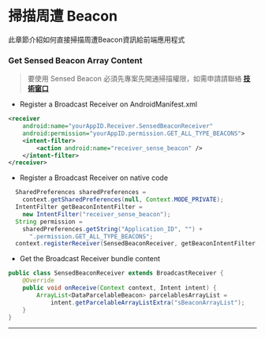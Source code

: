 
掃描周遭 Beacon 
======

此章節介紹如何直接掃描周遭Beacon資訊給前端應用程式

### Get Sensed Beacon Array Content

> 要使用 Sensed Beacon 必須先專案先開通掃描權限，如需申請請聯絡 **[技術窗口][id-contact]**

+ Register a Broadcast Receiver on AndroidManifest.xml
```xml
<receiver
    android:name="yourAppID.Receiver.SensedBeaconReceiver"
    android:permission="yourAppID.permission.GET_ALL_TYPE_BEACONS">
    <intent-filter>
        <action android:name="receiver_sense_beacon" />
    </intent-filter>
</receiver>
```
+ Register a Broadcast Receiver on native code
```java
  SharedPreferences sharedPreferences = 
    context.getSharedPreferences(null, Context.MODE_PRIVATE);
  IntentFilter getBeaconIntentFilter = 
    new IntentFilter("receiver_sense_beacon");
  String permission = 
    sharedPreferences.getString("Application_ID", "") +
      ".permission.GET_ALL_TYPE_BEACONS";
  context.registerReceiver(SensedBeaconReceiver, getBeaconIntentFilter, permission, null);
```
+ Get the Broadcast Receiver bundle content
```java
public class SensedBeaconReceiver extends BroadcastReceiver {
    @Override
    public void onReceive(Context context, Intent intent) {
        ArrayList<DataParcelableBeacon> parcelablesArrayList = 
            intent.getParcelableArrayListExtra("sBeaconArrayList");
    }
}
```

***

[id-contact]: mailto:michaelangelo@cht.com.tw
